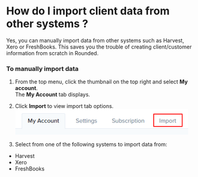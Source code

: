 # How do I import client data from other systems ?

Yes, you can manually import data from other systems such as Harvest, Xero or FreshBooks. This saves you the trouble of creating client/customer information from scratch in Rounded.



### To manually import data

1. From the top menu, click the thumbnail on the top right and select **My account**.  
   The **My Account** tab displays.

2. Click **Import** to view import tab options.  
   ![](/assets/Importtab.png)

3. Select from one of the following systems to import data from:

* Harvest
* Xero
* FreshBooks





